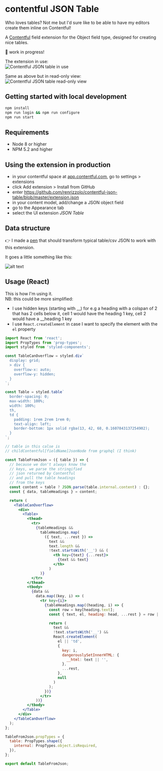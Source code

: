 # contentful JSON Table

Who loves tables? Not me but I'd sure like to be able to have my editors create them inline on Contentful!

A [Contentful](https://contentful.com) field extension for the Object field type, designed for creating nice tables.

:rotating_light: work in progress!

The extension in use:  
![Contentful JSON table in use](https://github.com/renrizzolo/contentful-json-table/blob/master/json-table-extension.png "Contentful Json Table")

Same as above but in read-only view:  
![Contentful JSON table read-only view](https://github.com/renrizzolo/contentful-json-table/blob/master/read-only-view.png "Contentful Json Table")


## Getting started with local development
```bash
npm install
npm run login && npm run configure
npm run start
```
## Requirements
- Node 8 or higher
- NPM 5.2 and higher

## Using the extension in production
- in your contentful space at [app.contentful.com](https://app.contentful.com), go to settings > extensions
- click Add extension > Install from GitHub
- enter https://github.com/renrizzolo/contentful-json-table/blob/master/extension.json
- in your content model, add/change a JSON object field
- go to the Appearance tab
- select the UI extension _JSON Table_

## Data structure

:point_right: I made a [pen](https://codepen.io/renrizzolo/pen/pooeagN) that should transform typical table/csv JSON to work with this extension.  

It goes a little something like this:

![alt text](https://github.com/renrizzolo/contentful-json-table/blob/master/data-img.png "Data structure")


## Usage (React)

This is how I'm using it.  
NB: this could be more simplified:  
- I use hidden keys (starting with __) for e.g a heading with a colspan of 2 that has 2 cells below it, cell 1 would have the heading 1 key, cell 2 would have a __heading 1 key
- I use `React.createElement` in case I want to specify the element with the `el` property


```jsx
import React from 'react';
import PropTypes from 'prop-types';
import styled from 'styled-components';

const TableCanOverflow = styled.div`
  display: grid;
  > div {
    overflow-x: auto;
    overflow-y: hidden;
  }
`;

const Table = styled.table`
  border-spacing: 0;
  max-width: 100%;
  width: 100%;
  th,
  td {
    padding: 1rem 2rem 1rem 0;
    text-align: left;
    border-bottom: 1px solid rgba(13, 42, 68, 0.1607843137254902);
  }
`;

// table in this calse is 
// childContentful[fieldName]JsonNode from graphql (I think)

const TableFromJson = ({ table }) => {
  // because we don't always know the
  // keys, we parse the stringified
  // json returned by Contentful
  // and pull the table headings
  // from the keys
  const content = table ? JSON.parse(table.internal.content) : {};
  const { data, tableHeadings } = content;

  return (
    <TableCanOverflow>
      <div>
        <Table>
          <thead>
            <tr>
              {tableHeadings &&
                tableHeadings.map(
                  ({ text, ...rest }) =>
                    text &&
                    text.length &&
                    !text.startsWith('__') && (
                      <th key={text} {...rest}>
                        {text && text}
                      </th>
                    )
                )}
            </tr>
          </thead>
          <tbody>
            {data &&
              data.map((key, i) => (
                <tr key={i}>
                  {tableHeadings.map((heading, i) => {
                    const row = key[heading.text];
                    const { text, el, heading: head, ...rest } = row || {};

                    return (
                      text &&
                      !text.startsWith('__') &&
                      React.createElement(
                        el || 'td',
                        {
                          key: i,
                          dangerouslySetInnerHTML: {
                            __html: text || '',
                          },
                          ...rest,
                        },
                        null
                      )
                    );
                  })}
                </tr>
              ))}
          </tbody>
        </Table>
      </div>
    </TableCanOverflow>
  );
};

TableFromJson.propTypes = {
  table: PropTypes.shape({
    internal: PropTypes.object.isRequired,
  }),
};

export default TableFromJson;
```